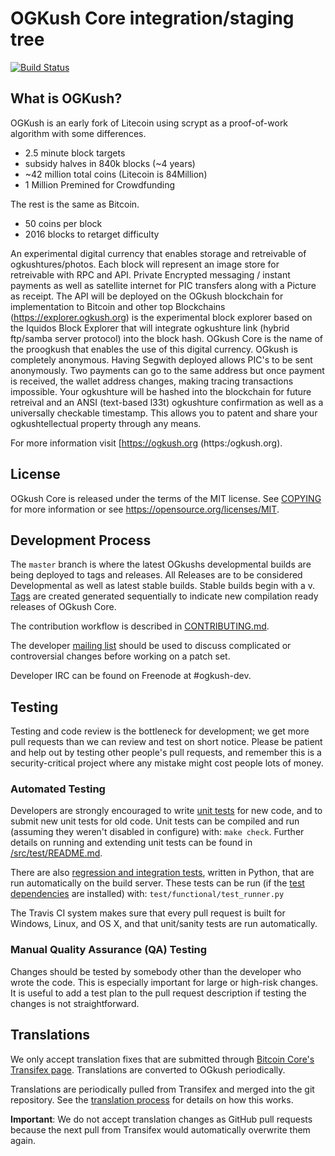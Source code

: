 
OGKush Core integration/staging tree
=====================================
[![Build Status](https://travis-ci.org/minblock/ogkush.svg?branch=master)](https://travis-ci.org/minblock/ogkush)

What is OGKush?
----------------

OGKush is an early fork of Litecoin using scrypt as a proof-of-work algorithm with some differences.
 - 2.5 minute block targets
 - subsidy halves in 840k blocks (~4 years)
 - ~42 million total coins (Litecoin is 84Million)
 - 1 Million Premined for Crowdfunding

The rest is the same as Bitcoin.
 - 50 coins per block
 - 2016 blocks to retarget difficulty

An experimental digital currency that enables storage and retreivable of ogkushtures/photos. Each block will represent an image store for retreivable with RPC and API. Private Encrypted messaging / instant payments as well as satellite internet for PIC transfers along with a Picture as receipt. The API will be deployed on the OGkush blockchain for implementation to Bitcoin and other top Blockchains  (https://explorer.ogkush.org) is the experimental block explorer based on the Iquidos Block Explorer that will integrate ogkushture link (hybrid ftp/samba server protocol) into the block hash. OGkush Core is the name of the proogkush that enables the use of this digital currency. OGkush is completely anonymous. Having Segwith deployed allows PIC's to be sent anonymously. Two payments can go to the same address but once payment is received, the wallet address changes, making tracing transactions impossible. Your ogkushture will be hashed into the blockchain for future retreival and an ANSI (text-based l33t) ogkushture confirmation as well as a universally checkable timestamp. This allows you to patent and share your  ogkushtellectual property through any means. 

For more information visit [https://ogkush.org (https:/ogkush.org).

License
-------

OGkush Core is released under the terms of the MIT license. See [COPYING](COPYING) for more
information or see https://opensource.org/licenses/MIT.

Development Process
-------------------

The `master` branch is where the latest OGkushs developmental builds are being deployed to tags and releases. All Releases are to be considered Developmental as well as latest stable builds. Stable builds begin with a v.  [Tags](https://github.com/minblock/ogkush/tags) are created generated sequentially to indicate new compilation ready releases of OGkush Core.

The contribution workflow is described in [CONTRIBUTING.md](CONTRIBUTING.md).

The developer [mailing list](https://groups.google.com/forum/#!forum/ogkush-dev)
should be used to discuss complicated or controversial changes before working
on a patch set.

Developer IRC can be found on Freenode at #ogkush-dev.

Testing
-------

Testing and code review is the bottleneck for development; we get more pull
requests than we can review and test on short notice. Please be patient and help out by testing
other people's pull requests, and remember this is a security-critical project where any mistake might cost people
lots of money.
### Automated Testing

Developers are strongly encouraged to write [unit tests](src/test/README.md) for new code, and to
submit new unit tests for old code. Unit tests can be compiled and run
(assuming they weren't disabled in configure) with: `make check`. Further details on running
and extending unit tests can be found in [/src/test/README.md](/src/test/README.md).

There are also [regression and integration tests](/test), written
in Python, that are run automatically on the build server.
These tests can be run (if the [test dependencies](/test) are installed) with: `test/functional/test_runner.py`

The Travis CI system makes sure that every pull request is built for Windows, Linux, and OS X, and that unit/sanity tests are run automatically.

### Manual Quality Assurance (QA) Testing

Changes should be tested by somebody other than the developer who wrote the
code. This is especially important for large or high-risk changes. It is useful
to add a test plan to the pull request description if testing the changes is
not straightforward.

Translations
------------

We only accept translation fixes that are submitted through [Bitcoin Core's Transifex page](https://www.transifex.com/projects/p/bitcoin/).
Translations are converted to OGkush periodically.

Translations are periodically pulled from Transifex and merged into the git repository. See the
[translation process](doc/translation_process.md) for details on how this works.

**Important**: We do not accept translation changes as GitHub pull requests because the next
pull from Transifex would automatically overwrite them again.
